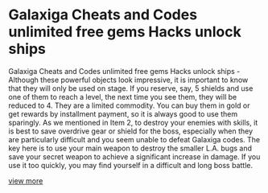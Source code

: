# Galaxiga Cheats and Codes unlimited free gems Hacks unlock ships

Galaxiga Cheats and Codes unlimited free gems Hacks unlock ships - Although these powerful objects look impressive, it is important to know that they will only be used on stage. If you reserve, say, 5 shields and use one of them to reach a level, the next time you see them, they will be reduced to 4. They are a limited commodity. You can buy them in gold or get rewards by installment payment, so it is always good to use them sparingly. As we mentioned in Item 2, to destroy your enemies with skills, it is best to save overdrive gear or shield for the boss, especially when they are particularly difficult and you seem unable to defeat Galaxiga codes. The key here is to use your main weapon to destroy the smaller L.A. bugs and save your secret weapon to achieve a significant increase in damage. If you use it too quickly, you may find yourself in a difficult and long boss battle.

<a href="https://growhunt.top/galaxiga/">view more</a>
